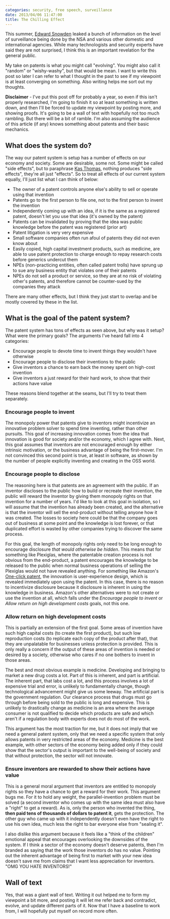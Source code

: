 ```yaml
---
categories: security, free speech, surveillance
date: 2013/04/06 11:47:00
title: The Chilling Effect
---
```

This summer, [Edward Snowden](http://en.wikipedia.org/wiki/Edward_Snowden) leaked a bunch of information on the level of surveillance being done by the NSA and various other domestic and international agencies. While many technologists and security experts have said they are not surprised, I think this is an important revelation for the general public. 


My take on patents is what you might call "evolving". You might also call it "random" or "wishy-washy", but that would be mean. I want to write this post so later I can refer to what I thought in the past to see if my viewpoint is at least converging on something. Also writing helps me sort out my thoughts.

**Disclaimer** - I've put this post off for probably a year, so even if this isn't properly researched, I'm going to finish it so at least something is written down, and then I'll be forced to update my viewpoint by posting more, and showing proofs. It's going to be a wall of text with hopefully not too much rambling. But there will be a bit of ramble. I'm also assuming the audience of this article (if any) knows something about patents and their basic mechanics.

## What does the system do?
The way our patent system is setup has a number of effects on our economy and society. Some are desirable, some not. Some might be called "side effects", but to paraphrase [Kas Thomas](http://asserttrue.blogspot.com/2013/03/how-common-are-sexual-side-effects.html), nothing produces "side effects", they're all just "effects". So to treat all effects of our current system equally, I'll just list what I can think of below:

* The owner of a patent controls anyone else's ability to sell or operate using that invention
* Patents go to the first person to file one, not to the first person to invent the invention
* Independently coming up with an idea, if it is the same as a registered patent, doesn't let you use that idea (it's owned by the patent)
* Patents can be invalidated by proving that the idea was public knowledge before the patent was registered (prior art)
* Patent litigation is very very expensive
* Small software companies often run afoul of patents they did not even know about
* Easily copied, high capital investment products, such as medicine, are able to use patent protection to charge enough to repay research costs before generics undercut them
* NPEs (non-practicing entities, often called patent trolls) have sprung up to sue any business entity that violates one of their patents
* NPEs do not sell a product or service, so they are at no risk of violating other's patents, and therefore cannot be counter-sued by the companies they attack

There are many other effects, but I think they just start to overlap and be mostly covered by these in the list.

## What is the goal of the patent system?
The patent system has tons of effects as seen above, but why was it setup? What were the primary goals? The arguments I've heard fall into 4 categories:

* Encourage people to devote time to invent things they wouldn't have otherwise
* Encourage people to disclose their inventions to the public
* Give inventors a chance to earn back the money spent on high-cost invention
* Give inventors a just reward for their hard work, to show that their actions have value

These reasons blend together at the seams, but I'll try to treat them separately.

### Encourage people to invent
The monopoly power that patents give to inventors might incentivize an innovative problem solver to spend time inventing, rather than other pursuits. This goal of increasing innovation comes from the idea that innovation is good for society and/or the economy, which I agree with. Next, this goal assumes that inventors are not encouraged enough by either intrinsic motivation, or the business advantage of being the first-mover. I'm not convinced this second point is true, at least in software, as shown by the number of people explicitly inventing and creating in the OSS world.

### Encourage people to disclose
The reasoning here is that patents are an agreement with the public. If an inventor discloses to the public how to build or recreate their invention, the public will reward the inventor by giving them monopoly rights on that invention for a number of years. I'd like to look at this goal in isolation, so I will assume that the invention has already been created, and the alternative is that the inventor will sell the end-product without telling anyone how it was created. The losses to society here could be that the company goes out of business at some point and the knowledge is lost forever, or that duplicated effort is wasted by other companies trying to discover the same process.

For this goal, the length of monopoly rights only need to be long enough to encourage disclosure *that would otherwise be hidden*. This means that for something like Plexiglas, where the patentable creation process is not obvious from the end-product, a patent encourages the knowledge to be released to the public when normal business operations of selling the Plexiglas would not have revealed anything. For something like Amazon's [One-click patent](http://www.google.com/patents/US5960411), the innovation is user-experience design, which is revealed immediately upon using the patent. In this case, there is no reason to incentivize disclosure because it disclosure is inherent in using the knowledge in business. Amazon's other alternatives were to not create or use the invention at all, which falls under the *Encourage people to invent* or *Allow return on high development costs* goals, not this one.

### Allow return on high development costs
This is partially an extension of the first goal. Some areas of invention have such high capital costs (to create the first product), but such low reproduction costs (to replicate each copy of the product after that), that they are unpalatable for businesses unless protection is provided. This is only really a concern if the output of these areas of invention is needed or desired by a society, otherwise who cares if no one bothers to invent in those areas.

The best and most obvious example is medicine. Developing and bringing to market a new drug costs a lot. Part of this is inherent, and part is artificial. The inherent part, that labs cost a lot, and this process involves a lot of expensive trial and error, is unlikely to fundamentally change, though technological advancement might give us some leeway. The artificial part is the government regulation. Our clearance process that drugs must go through before being sold to the public is long and expensive. This is unlikely to drastically change as medicine is an area where the average consumer is not qualified to decide which products are safe and which aren't if a regulation body with experts does not do most of the work.

This argument has the most traction for me, but it does not imply that we need a general patent system, only that we need a specific system that only allows patents in very restricted areas of the economy. Medicine is the best example, with other sectors of the economy being added only if they could show that the sector's output is important to the well-being of society and that without protection, the sector will not innovate.

### Ensure inventors are rewarded to show their actions have value
This is a general moral argument that inventors are entitled to monopoly rights so they have a chance to get a reward for their work. This argument bugs me. For it to hold any weight, the parallel-invention problem must be solved (a second inventor who comes up with the same idea must also have a "right" to get a reward). As is, only the person who invented the thing, **then paid tens of thousands of dollars to patent it**, gets the protection. The other guy who came up with it independently doesn't even have the right to use his own idea, much less the right to bar everyone else from "sealing it".

I also dislike this argument because it feels like a "think of the children" emotional appeal that encourages overlooking the downsides of the system. If I think a sector of the economy doesn't deserve patents, then I'm branded as saying that the work those inventors do has no value. Pointing out the inherent advantage of being first to market with your new idea doesn't save me from claims that I want less appreciation for inventors. "OMG YOU HATE INVENTORS!"

## Wall of text
Yes, that was a giant wall of text. Writing it out helped me to form my viewpoint a bit more, and posting it will let me refer back and contradict, evolve, and update different parts of it. Now that I have a baseline to work from, I will hopefully put myself on record more often.